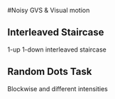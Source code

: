 #Noisy GVS & Visual motion

## Interleaved Staircase
1-up 1-down interleaved staircase

## Random Dots Task
Blockwise and different intensities